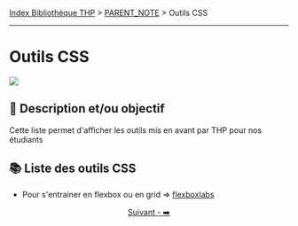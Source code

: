 [Index Bibliothèque THP](https://github.com/TheHackingProject/bibliotheque-THP/wiki) > [PARENT_NOTE]((https://github.com/TheHackingProject/bibliotheque-THP/wiki/sommaire_outils)) > Outils CSS

___

# Outils CSS

![](https://picsum.photos/1024/400)

## 📄 Description et/ou objectif

Cette liste permet d'afficher les outils mis en avant par THP pour nos étudiants


## 📚 Liste des outils CSS

- Pour s'entrainer en flexbox ou en grid => [flexboxlabs](https://flexboxlabs.netlify.app/)


<div align="center">

[Suivant - ➡️](https://github.com/TheHackingProject/bibliotheque-THP/wiki/html)

</div>